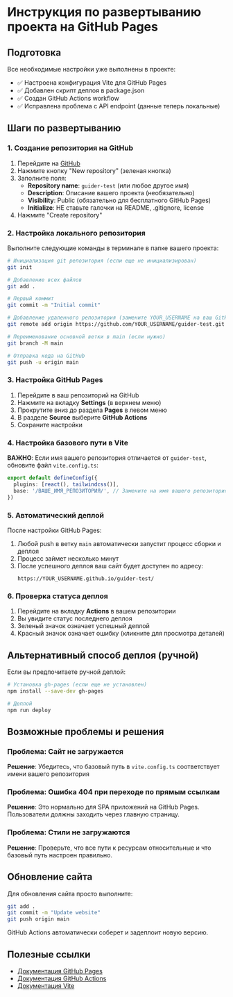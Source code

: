 # Инструкция по развертыванию проекта на GitHub Pages

## Подготовка

Все необходимые настройки уже выполнены в проекте:
- ✅ Настроена конфигурация Vite для GitHub Pages
- ✅ Добавлен скрипт деплоя в package.json
- ✅ Создан GitHub Actions workflow
- ✅ Исправлена проблема с API endpoint (данные теперь локальные)

## Шаги по развертыванию

### 1. Создание репозитория на GitHub

1. Перейдите на [GitHub](https://github.com)
2. Нажмите кнопку "New repository" (зеленая кнопка)
3. Заполните поля:
   - **Repository name**: `guider-test` (или любое другое имя)
   - **Description**: Описание вашего проекта (необязательно)
   - **Visibility**: Public (обязательно для бесплатного GitHub Pages)
   - **Initialize**: НЕ ставьте галочки на README, .gitignore, license
4. Нажмите "Create repository"

### 2. Настройка локального репозитория

Выполните следующие команды в терминале в папке вашего проекта:

```bash
# Инициализация git репозитория (если еще не инициализирован)
git init

# Добавление всех файлов
git add .

# Первый коммит
git commit -m "Initial commit"

# Добавление удаленного репозитория (замените YOUR_USERNAME на ваш GitHub username)
git remote add origin https://github.com/YOUR_USERNAME/guider-test.git

# Переименование основной ветки в main (если нужно)
git branch -M main

# Отправка кода на GitHub
git push -u origin main
```

### 3. Настройка GitHub Pages

1. Перейдите в ваш репозиторий на GitHub
2. Нажмите на вкладку **Settings** (в верхнем меню)
3. Прокрутите вниз до раздела **Pages** в левом меню
4. В разделе **Source** выберите **GitHub Actions**
5. Сохраните настройки

### 4. Настройка базового пути в Vite

**ВАЖНО**: Если имя вашего репозитория отличается от `guider-test`, обновите файл `vite.config.ts`:

```typescript
export default defineConfig({
  plugins: [react(), tailwindcss()],
  base: '/ВАШЕ_ИМЯ_РЕПОЗИТОРИЯ/', // Замените на имя вашего репозитория
})
```

### 5. Автоматический деплой

После настройки GitHub Pages:

1. Любой push в ветку `main` автоматически запустит процесс сборки и деплоя
2. Процесс займет несколько минут
3. После успешного деплоя ваш сайт будет доступен по адресу:
   ```
   https://YOUR_USERNAME.github.io/guider-test/
   ```

### 6. Проверка статуса деплоя

1. Перейдите на вкладку **Actions** в вашем репозитории
2. Вы увидите статус последнего деплоя
3. Зеленый значок означает успешный деплой
4. Красный значок означает ошибку (кликните для просмотра деталей)

## Альтернативный способ деплоя (ручной)

Если вы предпочитаете ручной деплой:

```bash
# Установка gh-pages (если еще не установлен)
npm install --save-dev gh-pages

# Деплой
npm run deploy
```

## Возможные проблемы и решения

### Проблема: Сайт не загружается
**Решение**: Убедитесь, что базовый путь в `vite.config.ts` соответствует имени вашего репозитория

### Проблема: Ошибка 404 при переходе по прямым ссылкам
**Решение**: Это нормально для SPA приложений на GitHub Pages. Пользователи должны заходить через главную страницу.

### Проблема: Стили не загружаются
**Решение**: Проверьте, что все пути к ресурсам относительные и что базовый путь настроен правильно.

## Обновление сайта

Для обновления сайта просто выполните:

```bash
git add .
git commit -m "Update website"
git push origin main
```

GitHub Actions автоматически соберет и задеплоит новую версию.

## Полезные ссылки

- [Документация GitHub Pages](https://docs.github.com/en/pages)
- [Документация GitHub Actions](https://docs.github.com/en/actions)
- [Документация Vite](https://vitejs.dev/guide/static-deploy.html#github-pages)
